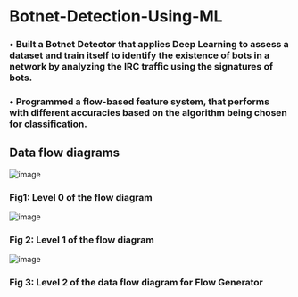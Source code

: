 # Botnet-Detection-Using-ML

### • Built a Botnet Detector that applies Deep Learning to assess a dataset and train itself to identify the existence of bots in a network by analyzing the IRC traffic using the signatures of bots.

### • Programmed a flow-based feature system, that performs with different accuracies based on the algorithm being chosen for classification. 

## Data flow diagrams

![image](https://user-images.githubusercontent.com/40194788/71158945-d1cd6c80-226a-11ea-87dd-ec7b9aa4bab1.png)<br/>
###                                    Fig1: Level 0 of the flow diagram

![image](https://user-images.githubusercontent.com/40194788/71158983-e4e03c80-226a-11ea-831b-c7c7ce19b6a7.png)<br/> 
###                                    Fig 2: Level 1 of the flow diagram

![image](https://user-images.githubusercontent.com/40194788/71159042-fb869380-226a-11ea-9b20-b6180739579e.png)<br/>
###                                    Fig 3: Level 2 of the data flow diagram for Flow Generator
